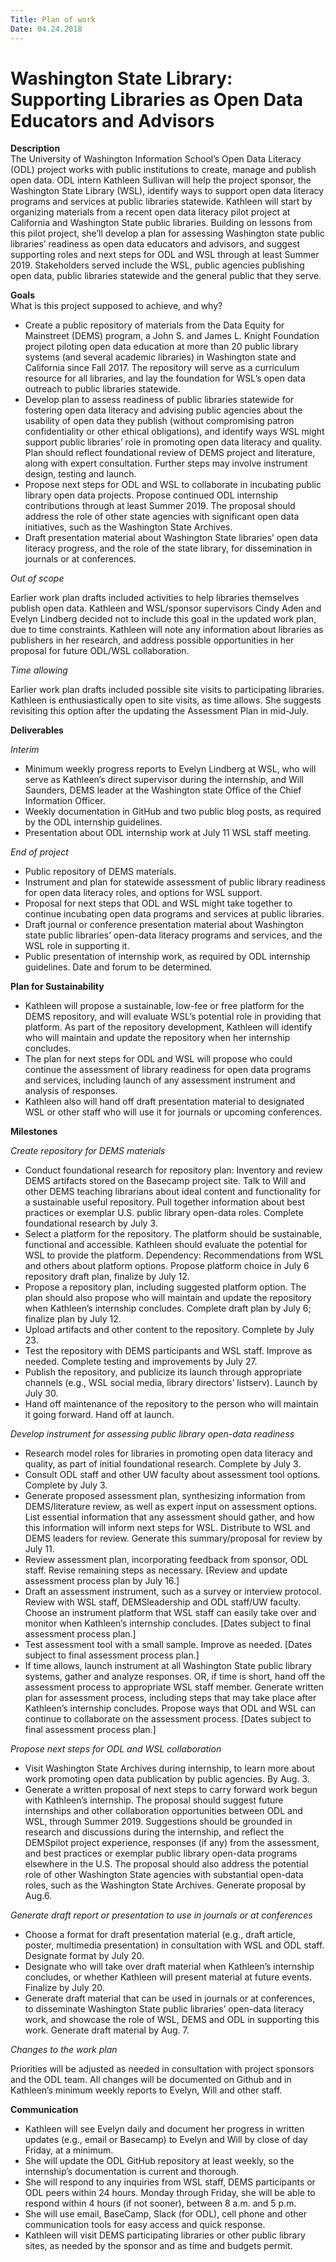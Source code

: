 ```yaml
---
Title: Plan of work
Date: 04.24.2018
---
```


# Washington State Library: Supporting Libraries as Open Data Educators and Advisors

**Description**   
The University of Washington Information School’s Open Data Literacy (ODL) project works with public institutions to create, manage and publish open data. ODL intern Kathleen Sullivan will help the project sponsor, the Washington State Library (WSL), identify ways to support open data literacy programs and services at public libraries statewide. Kathleen will start by organizing materials from a recent open data literacy pilot project at California and Washington State public libraries. Building on lessons from this pilot project, she’ll develop a plan for assessing Washington state public libraries’ readiness as open data educators and advisors, and suggest supporting roles and next steps for ODL and WSL through at least Summer 2019. Stakeholders served include the WSL, public agencies publishing open data, public libraries statewide and the general public that they serve.

**Goals**     
What is this project supposed to achieve, and why?

- Create a public repository of materials from the Data Equity for Mainstreet (DEMS) program, a John S. and James L. Knight Foundation project piloting open data education at more than 20 public library systems (and several academic libraries) in Washington state and California since Fall 2017. The repository will serve as a curriculum resource for all libraries, and lay the foundation for WSL’s open data outreach to public libraries statewide. 
- Develop plan to assess readiness of public libraries statewide for fostering open data literacy and advising public agencies about the usability of open data they publish (without compromising patron confidentiality or other ethical obligations), and identify ways WSL might support public libraries’ role in promoting open data literacy and quality. Plan should reflect foundational review of DEMS project and literature, along with expert consultation. Further steps may involve instrument design, testing and launch.  
- Propose next steps for ODL and WSL to collaborate in incubating public library open data projects. Propose continued ODL internship contributions through at least Summer 2019. The proposal should address the role of other state agencies with significant open data initiatives, such as the Washington State Archives. 
- Draft presentation material about Washington State libraries’ open data literacy progress, and the role of the state library, for dissemination in journals or at conferences.

*Out of scope*

Earlier work plan drafts included activities to help libraries themselves publish open data. Kathleen and WSL/sponsor supervisors Cindy Aden and Evelyn Lindberg decided not to include this goal in the updated work plan, due to time constraints. Kathleen will note any information about libraries as publishers in her research, and address possible opportunities in her proposal for future ODL/WSL collaboration.  

*Time allowing*

Earlier work plan drafts included possible site visits to participating libraries. Kathleen is enthusiastically open to site visits, as time allows. She suggests revisiting this option after the updating the Assessment Plan in mid-July. 


**Deliverables**    

*Interim*     
- Minimum weekly progress reports to Evelyn Lindberg at WSL, who will serve as Kathleen’s direct supervisor during the internship, and Will Saunders, DEMS leader at the Washington state Office of the Chief Information Officer.
- Weekly documentation in GitHub and two public blog posts, as required by the ODL internship guidelines. 
- Presentation about ODL internship work at July 11 WSL staff meeting.

*End of project*
- Public repository of DEMS materials. 
- Instrument and plan for statewide assessment of public library readiness for open data literacy roles, and options for WSL support.
- Proposal for next steps that ODL and WSL might take together to continue incubating open data programs and services at public libraries. 
- Draft journal or conference presentation material about Washington state public libraries’ open-data literacy programs and services, and the WSL role in supporting it.
- Public presentation of internship work, as required by ODL internship guidelines. Date and forum to be determined.


**Plan for Sustainability**       
- Kathleen will propose a sustainable, low-fee or free platform for the DEMS repository, and will evaluate WSL’s potential role in providing that platform. As part of the repository development, Kathleen will identify who will maintain and update the repository when her internship concludes.
- The plan for next steps for ODL and WSL will propose who could continue the assessment of library readiness for open data programs and services, including launch of any assessment instrument and analysis of responses.
- Kathleen also will hand off draft presentation material to designated WSL or other staff who will use it for journals or upcoming conferences.

**Milestones**  

*Create repository for DEMS materials*
- Conduct foundational research for repository plan: Inventory and review DEMS artifacts stored on the Basecamp project site. Talk to Will and other DEMS teaching librarians about ideal content and functionality for a sustainable useful repository. Pull together information about best practices or exemplar U.S. public library open-data roles. Complete foundational research by July 3. 
- Select a platform for the repository. The platform should be sustainable, functional and accessible. Kathleen should evaluate the potential for WSL to provide the platform. Dependency: Recommendations from WSL and others about platform options. Propose platform choice in July 6 repository draft plan, finalize by July 12. 
- Propose a repository plan, including suggested platform option. The plan should also propose who will maintain and update the repository when Kathleen’s internship concludes. Complete draft plan by July 6; finalize plan by July 12.
- Upload artifacts and other content to the repository. Complete by July 23.
- Test the repository with DEMS participants and WSL staff. Improve as needed. Complete testing and improvements by July 27. 
- Publish the repository, and publicize its launch through appropriate channels (e.g., WSL social media, library directors’ listserv). Launch by July 30.
- Hand off maintenance of the repository to the person who will maintain it going forward. Hand off at launch.

*Develop instrument for assessing public library open-data readiness*

- Research model roles for libraries in promoting open data literacy and quality, as part of initial foundational research. Complete by July 3.
- Consult ODL staff and other UW faculty about assessment tool options. Complete by July 3.
- Generate proposed assessment plan, synthesizing information from DEMS/literature review, as well as expert input on assessment options. List essential information that any assessment should gather, and how this information will inform next steps for WSL. Distribute to WSL and DEMS leaders for review. Generate this summary/proposal for review by July 11. 
- Review assessment plan, incorporating feedback from sponsor, ODL staff. Revise remaining steps as necessary. [Review and update assessment process plan by July 16.]
- Draft an assessment instrument, such as a survey or interview protocol. Review with WSL staff, DEMSleadership and ODL staff/UW faculty. Choose an instrument platform that WSL staff can easily take over and monitor when Kathleen’s internship concludes. [Dates subject to final assessment process plan.]
- Test assessment tool with a small sample. Improve as needed. [Dates subject to final assessment process plan.]
- If time allows, launch instrument at all Washington State public library systems, gather and analyze responses. OR, if time is short, hand off the assessment process to appropriate WSL staff member. Generate written plan for assessment process, including steps that may take place after Kathleen’s internship concludes. Propose ways that ODL and WSL can continue to collaborate on the assessment process. [Dates subject to final assessment process plan.]

*Propose next steps for ODL and WSL collaboration* 

- Visit Washington State Archives during internship, to learn more about work promoting open data publication by public agencies. By Aug. 3. 
- Generate a written proposal of next steps to carry forward work begun with Kathleen’s internship. The proposal should suggest future internships and other collaboration opportunities between ODL and WSL, through Summer 2019. Suggestions should be grounded in research and discussions during the internship, and reflect the DEMSpilot project experience, responses (if any) from the assessment, and best practices or exemplar public library open-data programs elsewhere in the U.S. The proposal should also address the potential role of other Washington State agencies with substantial open-data roles, such as the Washington State Archives. Generate proposal by Aug.6. 

*Generate draft report or presentation to use in journals or at conferences*

- Choose a format for draft presentation material (e.g., draft article, poster, multimedia presentation) in consultation with WSL and ODL staff. Designate format by July 20. 
- Designate who will take over draft material when Kathleen’s internship concludes, or whether Kathleen will present material at future events. Finalize by July 20. 
- Generate draft material that can be used in journals or at conferences, to disseminate Washington State public libraries’ open-data literacy work, and showcase the role of WSL, DEMS and ODL in supporting this work. Generate draft material by Aug. 7.

*Changes to the work plan* 

Priorities will be adjusted as needed in consultation with project sponsors and the ODL team. All changes will be documented on Github and in Kathleen’s minimum weekly reports to Evelyn, Will and other staff.

**Communication**

- Kathleen will see Evelyn daily and document her progress in written updates (e.g., email or Basecamp) to Evelyn and Will by close of day Friday, at a minimum. 
- She will update the ODL GitHub repository at least weekly, so the internship’s documentation is current and thorough. 
- She will respond to any inquiries from WSL staff, DEMS participants or ODL peers within 24 hours. Monday through Friday, she will be able to respond within 4 hours (if not sooner), between 8 a.m. and 5 p.m. 
- She will use email, BaseCamp, Slack (for ODL), cell phone and other communication tools for easy access and quick response.
- Kathleen will visit DEMS participating libraries or other public library sites, as needed by the sponsor and as time and budgets permit. 


